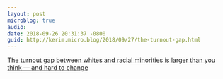 ```yaml
---
layout: post
microblog: true
audio: 
date: 2018-09-26 20:31:37 -0800
guid: http://kerim.micro.blog/2018/09/27/the-turnout-gap.html
---
```

[The turnout gap between whites and racial minorities is larger than you think — and hard to change](https://www.washingtonpost.com/news/monkey-cage/wp/2018/09/25/the-turnout-gap-between-whites-and-racial-minorities-is-larger-than-you-think-and-hard-to-change/?utm_term=.fcc28ff8f656)

